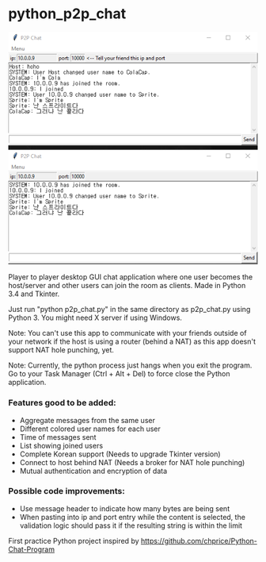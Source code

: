 # python_p2p_chat

![demo](/demo.png)

Player to player desktop GUI chat application where one user becomes the host/server and other users can join the room as clients. Made in Python 3.4 and Tkinter.

Just run "python p2p_chat.py" in the same directory as p2p_chat.py using Python 3. You might need X server if using Windows.

Note: You can't use this app to communicate with your friends outside of your network if the host is using a router (behind a NAT) as this app doesn't support NAT hole punching, yet.

Note: Currently, the python process just hangs when you exit the program. Go to your Task Manager (Ctrl + Alt + Del) to force close the Python application.

### Features good to be added:
- Aggregate messages from the same user
- Different colored user names for each user
- Time of messages sent
- List showing joined users
- Complete Korean support (Needs to upgrade Tkinter version)
- Connect to host behind NAT (Needs a broker for NAT hole punching)
- Mutual authentication and encryption of data


### Possible code improvements:
- Use message header to indicate how many bytes are being sent
- When pasting into ip and port entry while the content is selected, the validation logic should pass it if the resulting string is within the limit


First practice Python project inspired by https://github.com/chprice/Python-Chat-Program
